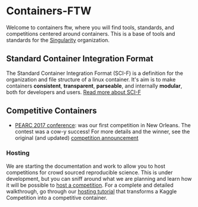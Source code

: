 # Containers-FTW

Welcome to containers ftw, where you will find tools, standards, and competitions centered around containers. This is a base of tools and standards for the [Singularity](https://singularityware.github.io) organization.

## Standard Container Integration Format 
The Standard Container Integration Format (SCI-F) is a definition for the organization and file structure of a linux container. It's aim is to make containers **consistent**, **transparent**, **parseable**, and internally **modular**, both for developers and users. [Read more about SCI-F](https://containers-ftw.github.io/SCI-F)

## Competitive Containers

 - [PEARC 2017 conference](https://www.pearc17.pearc.org/): was our first competition in New Orleans. The contest was a cow-y success! For more details and the winner, see the original (and updated) [competition announcement](competitions/2017/pearc.md)

### Hosting
We are starting the documentation and work to allow you to host competitions for crowd sourced reproducible science. This is under development, but you can sniff around what we are planning and learn how it will be possible to [host a competition](hosting.md). For a complete and detailed walkthrough, go through our [hosting tutorial](hosting-tutorial.md) that transforms a Kaggle Competition into a competitive container.
